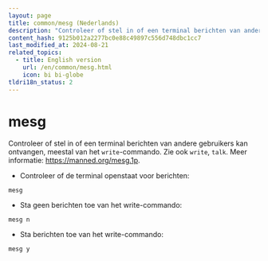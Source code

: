 ```yaml
---
layout: page
title: common/mesg (Nederlands)
description: "Controleer of stel in of een terminal berichten van andere gebruikers kan ontvangen, meestal van het `write`-commando."
content_hash: 9125b012a2277bc0e88c49897c556d748dbc1cc7
last_modified_at: 2024-08-21
related_topics:
  - title: English version
    url: /en/common/mesg.html
    icon: bi bi-globe
tldri18n_status: 2
---
```

# mesg

Controleer of stel in of een terminal berichten van andere gebruikers kan ontvangen, meestal van het `write`-commando.
Zie ook `write`, `talk`.
Meer informatie: <https://manned.org/mesg.1p>.

- Controleer of de terminal openstaat voor berichten:

`mesg`

- Sta geen berichten toe van het write-commando:

`mesg n`

- Sta berichten toe van het write-commando:

`mesg y`
